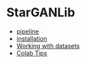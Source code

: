 # StarGANLib

- [pipeline](docs/pipeline.md)
- [installation](docs/installation.md)
- [Working with datasets](docs/datasets.md)
- [Colab Tips](docs/colab.md)

